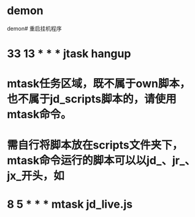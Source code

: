 # demon
demon# 重启挂机程序
# 33 13 * * * jtask hangup

# mtask任务区域，既不属于own脚本，也不属于jd_scripts脚本的，请使用mtask命令。


# 需自行将脚本放在scripts文件夹下，mtask命令运行的脚本可以以jd_、jr_、jx_开头，如
# 8 5 * * * mtask jd_live.js

